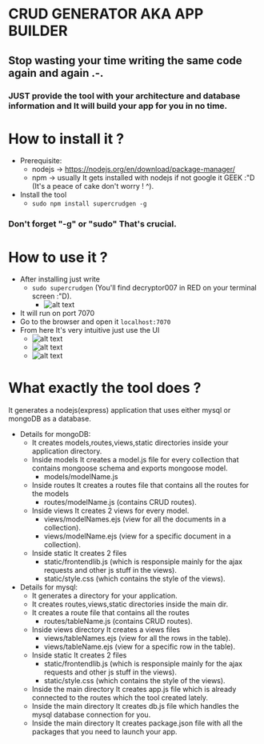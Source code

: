 # CRUD GENERATOR AKA APP BUILDER
## Stop wasting your time writing the same code again and again .-.
### JUST provide the tool with your architecture and database information and It will build your app for you in no time.
# How to install it ?
- Prerequisite:
  - nodejs -> https://nodejs.org/en/download/package-manager/
  - npm -> usually It gets installed with nodejs if not google it GEEK :"D (It's a peace of cake don't worry ! ^).
- Install the tool
  - ```sudo npm install supercrudgen -g```
### Don't forget "-g" or "sudo" That's crucial.
# How to use it ?
- After installing just write 
  - ```sudo supercrudgen``` (You'll find decryptor007 in RED on your terminal screen :"D).
    - ![alt text](https://i.imgur.com/uI4Blw0.png)
- It will run on port 7070
- Go to the browser and open it ```localhost:7070```
- From here It's very intuitive just use the UI
  - ![alt text](https://imgur.com/sIYKSo7.png)
  - ![alt text](https://imgur.com/h8edwlW.png)
  - ![alt text](https://imgur.com/ziQeTFS.png)

# What exactly the tool does ?
It generates a nodejs(express) application that uses either mysql or mongoDB as a database.

- Details for mongoDB:
  - It creates models,routes,views,static directories inside your application directory.
  - Inside models It creates a model.js file for every collection that contains mongoose schema and exports mongoose model.
    - models/modelName.js
  - Inside routes It creates a routes file that contains all the routes for the models
    - routes/modelName.js (contains CRUD routes).
  - Inside views It creates 2 views for every model.
    - views/modelNames.ejs (view for all the documents in a collection).
    - views/modelName.ejs  (view for a specific document in a collection).
  - Inside static It creates 2 files
    - static/frontendlib.js (which is responsiple mainly for the ajax requests and other js stuff in the views).
    - static/style.css (which contains the style of the views).
- Details for mysql:
  - It generates a directory for your application.
  - It creates routes,views,static directories inside the main dir.
  - It creates a route file that contains all the routes
    - routes/tableName.js (contains CRUD routes).
  - Inside views directory It creates a views files
    - views/tableNames.ejs (view for all the rows in the table).
    - views/tableName.ejs (view for a specific row in the table).
  - Inside static It creates 2 files
    - static/frontendlib.js (which is responsiple mainly for the ajax requests and other js stuff in the views).
    - static/style.css (which contains the style of the views).
  - Inside the main directory It creates app.js file which is already connected to the routes which the tool created lately.
  - Inside the main directory It creates db.js file which handles the mysql database connection for you.
  - Inside the main directory It creates package.json file with all the packages that you need to launch your app.
  
  
